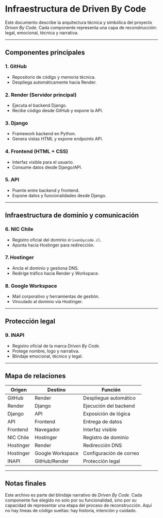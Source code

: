 # Infraestructura de Driven By Code

Este documento describe la arquitectura técnica y simbólica del proyecto *Driven By Code*. Cada componente representa una capa de reconstrucción: legal, emocional, técnica y narrativa.

---

## Componentes principales

### 1. GitHub
- Repositorio de código y memoria técnica.
- Despliega automáticamente hacia Render.

### 2. Render (Servidor principal)
- Ejecuta el backend Django.
- Recibe código desde GitHub y expone la API.

### 3. Django
- Framework backend en Python.
- Genera vistas HTML y expone endpoints API.

### 4. Frontend (HTML + CSS)
- Interfaz visible para el usuario.
- Consume datos desde Django/API.

### 5. API
- Puente entre backend y frontend.
- Expone datos y funcionalidades desde Django.

---

## Infraestructura de dominio y comunicación

### 6. NIC Chile
- Registro oficial del dominio `drivenbycode.cl`.
- Apunta hacia Hostinger para redirección.

### 7. Hostinger
- Ancla el dominio y gestiona DNS.
- Redirige tráfico hacia Render y Workspace.

### 8. Google Workspace
- Mail corporativo y herramientas de gestión.
- Vinculado al dominio vía Hostinger.

---

## Protección legal

### 9. INAPI
- Registro oficial de la marca *Driven By Code*.
- Protege nombre, logo y narrativa.
- Blindaje emocional, técnico y legal.

---

## Mapa de relaciones

| Origen | Destino | Función |
|--------|---------|---------|
| GitHub | Render | Despliegue automático |
| Render | Django | Ejecución del backend |
| Django | API | Exposición de lógica |
| API | Frontend | Entrega de datos |
| Frontend | Navegador | Interfaz visible |
| NIC Chile | Hostinger | Registro de dominio |
| Hostinger | Render | Redirección DNS |
| Hostinger | Google Workspace | Configuración de correo |
| INAPI | GitHub/Render | Protección legal |

---

## Notas finales

Este archivo es parte del blindaje narrativo de *Driven By Code*. Cada componente fue elegido no solo por su funcionalidad, sino por su capacidad de representar una etapa del proceso de reconstrucción. Aquí no hay líneas de código sueltas: hay historia, intención y cuidado.
